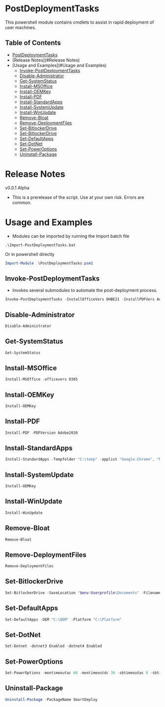 # PostDeploymentTasks

This powershell module contains cmdlets to assist in rapid deployment of user machines.

## Table of Contents
- [PostDeploymentTasks](#PostDeploymentTasks)
- [Release Notes](#Release Notes)
- [Usage and Examples](#Usage and Examples)
  - [Invoke-PostDeploymentTasks](##Invoke-PostDeploymentTasks)
  - [Disable-Administrator](##Disable-Administrator)
  - [Get-SystemStatus](##Get-SystemStatus)
  - [Install-MSOffice](##Install-MSOffice)
  - [Install-OEMKey](##Install-OEMKey)
  - [Install-PDF](##Install-PDF)
  - [Install-StandardApps](##Install-StandardApps)
  - [Install-SystemUpdate](##Install-SystemUpdate)
  - [Install-WinUpdate](##Install-WinUpdate)
  - [Remove-Bloat](##Remove-Bloat)
  - [Remove-DeploymentFiles](##Remove-DeploymentFiles)
  - [Set-BitlockerDrive](##Set-BitlockerDrive)
  - [Set-BitlockerDrive](##Set-BitlockerDrive)
  - [Set-DefaultApps](##Set-DefaultApps)
  - [Set-DotNet](##Set-DotNet)
  - [Set-PowerOptions](##Set-PowerOptions)
  - [Uninstall-Package](##Uninstall-Package)



# Release Notes
v0.0.1 Alpha
- This is a prerelease of the script. Use at your own risk. Errors are common.

# Usage and Examples
- Modules can be imported by running the Import batch file
```Command Prompt
.\Import-PostDeploymentTasks.bat
```
  Or in powershell directly
```Powershell
Import-Module .\PostDeploymentTasks.psm1
```

## Invoke-PostDeploymentTasks
- Invokes several submodules to automate the post-deployment process.

```Powershell
Invoke-PostDeploymentTasks -InstallOfficeVers OHBE21 -InstallPDFVers AdobeReader
```

## Disable-Administrator
```Powershell
Disable-Administrator
```

## Get-SystemStatus
```Powershell
Get-SystemStatus
```

## Install-MSOffice
```Powershell
Install-MSOffice -officevers O365
```

## Install-OEMKey
```Powershell
Install-OEMKey
```

## Install-PDF
```Powershell
Install-PDF -PDFVersion Adobe2020
```

## Install-StandardApps
```Powershell
Install-StandardApps -Tempfolder "C:\temp" -applist "Google.Chrome", "Mozilla.Firefox"
```

## Install-SystemUpdate
```Powershell
Install-OEMKey
```

## Install-WinUpdate
```Powershell
Install-WinUpdate
```

## Remove-Bloat
```Powershell
Remove-Bloat
```

## Remove-DeploymentFiles
```Powershell
Remove-DeploymentFiles
```

## Set-BitlockerDrive
```Powershell
Set-BitlockerDrive -SaveLocation "$env:Userprofile\Documents" -Filename $env:computername
```

## Set-DefaultApps
```Powershell
Set-DefaultApps -OEM "C:\OEM" -Platform "C:\Platform"
```

## Set-DotNet
```Powershell
Set-Dotnet -dotnet3 Enabled -dotnet4 Enabled 
```

## Set-PowerOptions
```Powershell
Set-PowerOptions -montimeoutac 60 -montimeoutdc 30 -sbtimeoutac 0 -sbtimeoutdc 0 -faststartup Disabled -powerbutton Shutdown -sleepbutton Shutdown -closelid Nothing
```

## Uninstall-Package
```Powershell
Uninstall-Package -PackageName SmartDeploy
```